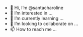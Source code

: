 - 👋 Hi, I’m @santacharoline
- 👀 I’m interested in ...
- 🌱 I’m currently learning ...
- 💞️ I’m looking to collaborate on ...
- 📫 How to reach me ...

<!---
santacharoline/santacharoline is a ✨ special ✨ repository because its `README.md` (this file) appears on your GitHub profile.
You can click the Preview link to take a look at your changes.
--->
